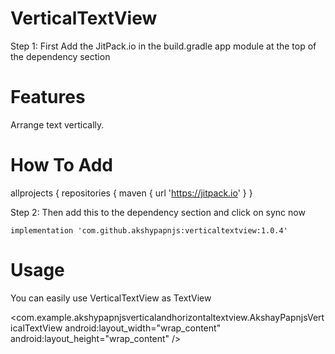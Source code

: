 # VerticalTextView
Step 1: First Add the JitPack.io in the build.gradle app module at the top of the dependency section



# Features
Arrange text vertically.

# How To Add

allprojects {
    repositories {
        maven { url 'https://jitpack.io' }
    }
    
Step 2: Then add this to the dependency section and click on sync now

    implementation 'com.github.akshypapnjs:verticaltextview:1.0.4'

# Usage
You can easily use VerticalTextView as TextView

<com.example.akshypapnjsverticalandhorizontaltextview.AkshayPapnjsVerticalTextView
    android:layout_width="wrap_content"
    android:layout_height="wrap_content" />

